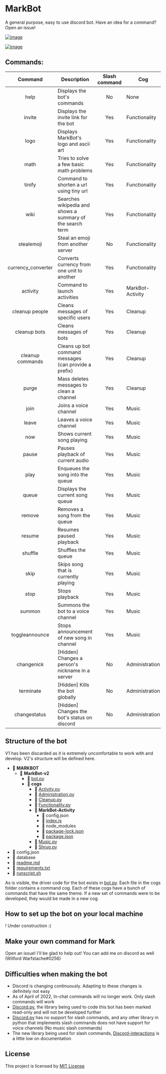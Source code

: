 # MarkBot

A general purpose, easy to use discord bot. Have an idea for a command? Open an issue!

[![image](https://img.shields.io/badge/Invite%20MarkBot-white?style=for-the-badge&logoColor=white)](https://discord.com/api/oauth2/authorize?client_id=781403770721402901&permissions=8&scope=bot%20applications.commands)

[![image](https://img.shields.io/badge/Invite%20MarkBot%20Beta-black?style=for-the-badge&logoColor=black)](https://discord.com/api/oauth2/authorize?client_id=808973332988952586&permissions=8&scope=bot%20applications.commands)

## Commands:

|      Command       | Description                                               | Slash command | Cog              | Working? |
| :----------------: | --------------------------------------------------------- | :-----------: | ---------------- | :------: |
|        help        | Displays the bot's commands                               |      No       | None             |   Yes    |
|       invite       | Displays the invite link for the bot                      |      Yes      | Functionality    |   Yes    |
|        logo        | Displays MarkBot's logo and ascii art                     |      Yes      | Functionality    |   Yes    |
|        math        | Tries to solve a few basic math problems                  |      Yes      | Functionality    |    No    |
|       tinify       | Command to shorten a url using tiny url                   |      Yes      | Functionality    |   Yes    |
|        wiki        | Searches wikipedia and shows a summary of the search term |      Yes      | Functionality    |  Buggy   |
|     stealemoji     | Steal an emoji from another server                        |      No       | Functionality    |   Yes    |
| currency_converter | Converts currency from one unit to another                |      Yes      | Functionality    |   Yes    |
|      activity      | Command to launch activities                              |      Yes      | MarkBot-Activity |   Yes    |
|   cleanup people   | Cleans messages of specific users                         |      Yes      | Cleanup          |   Yes    |
|    cleanup bots    | Cleans messages of bots                                   |      Yes      | Cleanup          |   Yes    |
|  cleanup commands  | Cleans up bot command messages (can provide a prefix)     |      Yes      | Cleanup          |   Yes    |
|       purge        | Mass deletes messages to clean a channel                  |      Yes      | Cleanup          |   Yes    |
|        join        | Joins a voice channel                                     |      Yes      | Music            |   Yes    |
|       leave        | Leaves a voice channel                                    |      Yes      | Music            |   Yes    |
|        now         | Shows current song playing                                |      Yes      | Music            |   Yes    |
|       pause        | Pauses playback of current audio                          |      Yes      | Music            |   Yes    |
|        play        | Enqueues the song into the queue                          |      Yes      | Music            |   Yes    |
|       queue        | Displays the current song queue                           |      Yes      | Music            |   Yes    |
|       remove       | Removes a song from the queue                             |      Yes      | Music            |   Yes    |
|       resume       | Resumes paused playback                                   |      Yes      | Music            |   Yes    |
|      shuffle       | Shuffles the queue                                        |      Yes      | Music            |   Yes    |
|        skip        | Skips song that is currently playing                      |      Yes      | Music            |   Yes    |
|        stop        | Stops playback                                            |      Yes      | Music            |   Yes    |
|       summon       | Summons the bot to a voice channel                        |      Yes      | Music            |   Yes    |
|   toggleannounce   | Stops announcement of new song in channel                 |      Yes      | Music            |   Yes    |
|     changenick     | [Hidden] Changes a person's nickname in a server          |      No       | Administration   |   Yes    |
|     terminate      | [Hidden] Kills the bot globally                           |      No       | Administration   |   Yes    |
|    changestatus    | [Hidden] Changes the bot's status on discord              |      No       | Administration   |   Yes    |

## Structure of the bot

V1 has been discarded as it is extremely uncomfortable to work with and develop. V2's structure will be defined here.

- 📂 **MARKBOT**
  - 📂 **MarkBot\-v2**
    - 📄 [bot.py](MARKBOT/MarkBot-v2/bot.py)
    - 📂 **cogs**
      - 📄 [Activity.py](MARKBOT/MarkBot-v2/cogs/Activity.py)
      - 📄 [Administration.py](MARKBOT/MarkBot-v2/cogs/Administration.py)
      - 📄 [Cleanup.py](MARKBOT/MarkBot-v2/cogs/Cleanup.py)
      - 📄 [Functionality.py](MARKBOT/MarkBot-v2/cogs/Functionality.py)
      - 📂 **MarkBot\-Activity**
        - 📄 config.json
        - 📄 [index.js](MARKBOT/MarkBot-v2/cogs/MarkBot-Activity/index.js)
        - 📄 node_modules
        - 📄 [package\-lock.json](MARKBOT/MarkBot-v2/cogs/MarkBot-Activity/package-lock.json)
        - 📄 [package.json](MARKBOT/MarkBot-v2/cogs/MarkBot-Activity/package.json)
      - 📄 [Music.py](MARKBOT/MarkBot-v2/cogs/Music.py)
      - 📄 [Shrug.py](MARKBOT/MarkBot-v2/cogs/Shrug.py)
- 📄 config.json
- 📄 database
- 📄 [readme.md](readme.md)
- 📄 [requirements.txt](requirements.txt)
- 📄 [runscript.sh](runscript.sh)

As is visible, the driver code for the bot exists in [bot.py](MARKBOT/MarkBot-v2/bot.py). Each file in the cogs folder contains a command cog. Each of these cogs have a bunch of commands that have the same theme. If a new set of commands were to be developed, they would be made in a new cog.

## How to set up the bot on your local machine

! Under construction :(

## Make your own command for Mark

Open an issue! I'll be glad to help out! You can add me on discord as well (Wilford Warfstache#0256)

## Difficulties when making the bot

- Discord is changing continuously. Adapting to these changes is definitely not easy
- As of April of 2022, In-chat commands will no longer work. Only slash commands will work
- [Discord.py](https://github.com/Rapptz/discord.py), the library being used to code this bot has been marked read-only and will not be developed further
- [Discord.py](https://github.com/Rapptz/discord.py) has no support for slash commands, and any other library in python that implements slash commands does not have support for voice channels (No music slash commands)
- The new library being used for slash commands, [Discord-interactions](https://github.com/goverfl0w/discord-interactions) is a little low on documentation

## License

This project is licensed by [MIT License](LICENSE)
